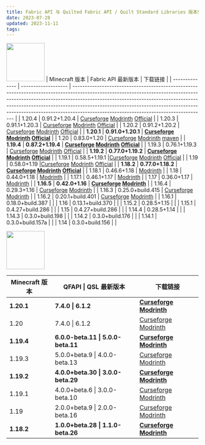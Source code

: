 ```yaml
---
title: Fabric API 与 Quilted Fabric API / Quilt Standard Libraries 版本列表
date: 2023-07-28
updated: 2023-11-11
tags:
---
```

[<img src="https://cdn.modrinth.com/data/P7dR8mSH/icon.png" width="100px" height="100px">](https://modrinth.com/mod/fabric-api)
| Minecraft 版本 | Fabric API 最新版本 | 下载链接                                                                                                                                                                                                                                                                                                                                                                       |
| -------------- | ------------------- | ------------------------------------------------------------------------------------------------------------------------------------------------------------------------------------------------------------------------------------------------------------------------------------------------------------------------------------------------------------------------------ |
| 1.20.4         | 0.91.2+1.20.4       | [Curseforge](https://edge.forgecdn.net/files/4940/245/fabric-api-0.91.2%2b1.20.4.jar)     [Modrinth](https://cdn.modrinth.com/data/P7dR8mSH/versions/yGY1P8Yr/fabric-api-0.91.2%2B1.20.4.jar)                                                        [Official](https://maven.fabricmc.net/net/fabricmc/fabric-api/fabric-api/0.91.2%2B1.20.4/fabric-api-0.91.2%2B1.20.4.jar)  |
| 1.20.3         | 0.91.1+1.20.3       | [Curseforge](https://edge.forgecdn.net/files/4905/493/fabric-api-0.91.1%2b1.20.3.jar)       [Modrinth](https://cdn.modrinth.com/data/P7dR8mSH/versions/Yolngp3s/fabric-api-0.91.1%2B1.20.3.jar)                                                       [Official](https://maven.fabricmc.net/net/fabricmc/fabric-api/fabric-api/0.91.1%2B1.20.3/fabric-api-0.91.1%2B1.20.3.jar) |
| 1.20.2         | 0.91.2+1.20.2       | [Curseforge](https://edge.forgecdn.net/files/4940/225/fabric-api-0.91.2%2b1.20.2.jar)          [Modrinth](https://cdn.modrinth.com/data/P7dR8mSH/versions/fdestf2d/fabric-api-0.91.2%2B1.20.2.jar)                                                    [Official](https://maven.fabricmc.net/net/fabricmc/fabric-api/fabric-api/0.91.2%2B1.20.2/fabric-api-0.91.2%2B1.20.2.jar) |
| **1.20.1**     | **0.91.0+1.20.1**   | **[Curseforge](https://edge.forgecdn.net/files/4902/738/fabric-api-0.91.0%2b1.20.1.jar) [Modrinth](https://cdn.modrinth.com/data/P7dR8mSH/versions/YblXfKtI/fabric-api-0.91.0%2B1.20.1.jar) [Official](https://maven.fabricmc.net/net/fabricmc/fabric-api/fabric-api/0.91.0%2B1.20.1/fabric-api-0.91.0%2B1.20.1.jar)**                                                         |
| 1.20           | 0.83.0+1.20         | [Curseforge](https://edge.forgecdn.net/files/4559/72/fabric-api-0.83.0+1.20.jar) [Modrinth](https://cdn.modrinth.com/data/P7dR8mSH/versions/n2c5lxAo/fabric-api-0.83.0%2B1.20.jar) [maven](https://maven.fabricmc.net/net/fabricmc/fabric-api/fabric-api/0.83.0%2B1.20/fabric-api-0.83.0%2B1.20.jar)                                                                           |
| **1.19.4**     | **0.87.2+1.19.4**   | **[Curseforge](https://edge.forgecdn.net/files/4834/896/fabric-api-0.87.2%2b1.19.4.jar) [Modrinth](https://cdn.modrinth.com/data/P7dR8mSH/versions/nyAmoHlr/fabric-api-0.87.2%2B1.19.4.jar) [Official](https://maven.fabricmc.net/net/fabricmc/fabric-api/fabric-api/0.87.2%2B1.19.4/fabric-api-0.87.2%2B1.19.4.jar)**                                                         |
| 1.19.3         | 0.76.1+1.19.3       | [Curseforge](https://edge.forgecdn.net/files/4485/410/fabric-api-0.76.1+1.19.3.jar) [Modrinth](https://cdn.modrinth.com/data/P7dR8mSH/versions/jyKnHEDY/fabric-api-0.76.1%2B1.19.3.jar)    [Official](https://maven.fabricmc.net/net/fabricmc/fabric-api/fabric-api/0.76.1%2B1.19.3/fabric-api-0.76.1%2B1.19.3.jar)                                                            |
| **1.19.2**     | **0.77.0+1.19.2**   | **[Curseforge](https://edge.forgecdn.net/files/4902/659/fabric-api-0.77.0%2b1.19.2.jar) [Modrinth](https://cdn.modrinth.com/data/P7dR8mSH/versions/6g95K303/fabric-api-0.77.0%2B1.19.2.jar) [Official](https://maven.fabricmc.net/net/fabricmc/fabric-api/fabric-api/0.77.0%2B1.19.2/fabric-api-0.77.0%2B1.19.2.jar)**                                                         |
| 1.19.1         | 0.58.5+1.19.1       |[Curseforge](hhttps://edge.forgecdn.net/files/3902/660/fabric-api-0.58.5+1.19.1.jar)  [Modrinth](https://cdn.modrinth.com/data/P7dR8mSH/versions/0.58.5%2B1.19.1/fabric-api-0.58.5%2B1.19.1.jar)        [Official](https://maven.fabricmc.net/net/fabricmc/fabric-api/fabric-api/0.58.5%2B1.19.1/fabric-api-0.58.5%2B1.19.1.jar)                                                                                                                                                                                                                                                             |
| 1.19           | 0.58.0+1.19         |[Curseforge](https://edge.forgecdn.net/files/3891/323/fabric-api-0.58.0+1.19.jar)  [Modrinth](https://cdn.modrinth.com/data/P7dR8mSH/versions/0.58.0%2B1.19/fabric-api-0.58.0%2B1.19.jar)         [Official](https://maven.fabricmc.net/net/fabricmc/fabric-api/fabric-api/0.58.0%2B1.19/fabric-api-0.58.0%2B1.19.jar)                                                                                                                                                                                                                                                                |
| **1.18.2**     | **0.77.0+1.18.2**   | **[Curseforge](https://edge.forgecdn.net/files/4902/647/fabric-api-0.77.0%2b1.18.2.jar) [Modrinth](https://cdn.modrinth.com/data/P7dR8mSH/versions/qk28POfr/fabric-api-0.77.0%2B1.18.2.jar) [Official](https://maven.fabricmc.net/net/fabricmc/fabric-api/fabric-api/0.77.0%2B1.18.2/fabric-api-0.77.0%2B1.18.2.jar)**                                                         |
| 1.18.1         | 0.46.6+1.18         | [Modrinth](https://cdn.modrinth.com/data/P7dR8mSH/versions/0.46.6%2B1.18/fabric-api-0.46.6%2B1.18.jar)                                                                                                                                                                                                                                                                         |
| 1.18           | 0.44.0+1.18         | [Modrinth](https://cdn.modrinth.com/data/P7dR8mSH/versions/0.44.0%2B1.18/fabric-api-0.44.0%2B1.18.jar)                                                                                                                                                                                                                                                                         |
| 1.17.1         | 0.46.1+1.17         | [Modrinth](https://cdn.modrinth.com/data/P7dR8mSH/versions/0.46.1%2B1.17/fabric-api-0.46.1%2B1.17.jar)                                                                                                                                                                                                                                                                         |
| 1.17           | 0.36.0+1.17         | [Modrinth](https://cdn.modrinth.com/data/P7dR8mSH/versions/0.36.0%2B1.17/fabric-api-0.36.0%2B1.17.jar)                                                                                                                                                                                                                                                                         |
| **1.16.5**     | **0.42.0+1.16**     | **[Curseforge](https://edge.forgecdn.net/files/3516/413/fabric-api-0.42.0+1.16.jar) [Modrinth](https://cdn.modrinth.com/data/P7dR8mSH/versions/0.42.0%2B1.16/fabric-api-0.42.0%2B1.16.jar)**                                                                                                                                                                                   |
| 1.16.4         | 0.29.3+1.16         | [Curseforge](https://edge.forgecdn.net/files/3159/126/fabric-api-0.29.3+1.16.jar) [Modrinth](https://cdn.modrinth.com/data/P7dR8mSH/versions/0.29.3%2B1.16/fabric-api-0.29.3%2B1.16.jar)                                                                                                                                                                                       |
| 1.16.3         | 0.25.0+build.415    | [Curseforge](https://edge.forgecdn.net/files/3097/415/fabric-api-0.25.0+build.415-1.16.jar) [Modrinth](https://cdn.modrinth.com/data/P7dR8mSH/versions/0.25.0%2Bbuild.415-1.16/fabric-api-0.25.0%2Bbuild.415-1.16.jar)                                                                                                                                                         |
| 1.16.2         | 0.20.1+build.401    | [Curseforge](https://edge.forgecdn.net/files/3049/174/fabric-api-0.20.1+build.401-1.16.jar) [Modrinth](https://cdn.modrinth.com/data/P7dR8mSH/versions/0.20.1%2Bbuild.401-1.16/fabric-api-0.20.1%2Bbuild.401-1.16.jar)                                                                                                                                                         |
| 1.16.1         | 0.18.0+build.387    |                                                                                                                                                                                                                                                                                                                                                                                |
| 1.16           | 0.13.1+build.370    |                                                                                                                                                                                                                                                                                                                                                                                |
| 1.15.2         | 0.28.5+1.15         |                                                                                                                                                                                                                                                                                                                                                                                |
| 1.15.1         | 0.4.27+build.286    |                                                                                                                                                                                                                                                                                                                                                                                |
| 1.15           | 0.4.27+build.286    |                                                                                                                                                                                                                                                                                                                                                                                |
| 1.14.4         | 0.28.5+1.14         |                                                                                                                                                                                                                                                                                                                                                                                |
| 1.14.3         | 0.3.0+build.198     |                                                                                                                                                                                                                                                                                                                                                                                |
| 1.14.2         | 0.3.0+build.176     |                                                                                                                                                                                                                                                                                                                                                                                |
| 1.14.1         | 0.3.0+build.157a    |                                                                                                                                                                                                                                                                                                                                                                                |
| 1.14           | 0.3.0+build.156     |                                                                                                                                                                                                                                                                                                                                                                                |

[<img src="https://cdn.modrinth.com/data/qvIfYCYJ/icon.png" width="100px" height="100px">](https://modrinth.com/mod/qsl)

| Minecraft 版本 | QFAPI \| QSL 最新版本              | 下载链接                                                                                                                                                                                                                                                                      |
| -------------- | ---------------------------------- | ----------------------------------------------------------------------------------------------------------------------------------------------------------------------------------------------------------------------------------------------------------------------------- |
| **1.20.1**     | **7.4.0 \| 6.1.2**                 | **[Curseforge](https://edge.forgecdn.net/files/4787/908/qfapi-7.4.0_qsl-6.1.2_fapi-0.90.0_mc-1.20.1.jar) [Modrinth](https://cdn.modrinth.com/data/qvIfYCYJ/versions/GjvWb8WQ/qfapi-7.4.0_qsl-6.1.2_fapi-0.90.0_mc-1.20.1.jar)**                                               |
| 1.20           | 7.4.0 \| 6.1.2                     | [Curseforge](https://edge.forgecdn.net/files/4787/908/qfapi-7.4.0_qsl-6.1.2_fapi-0.90.0_mc-1.20.1.jar) [Modrinth](https://cdn.modrinth.com/data/qvIfYCYJ/versions/GjvWb8WQ/qfapi-7.4.0_qsl-6.1.2_fapi-0.90.0_mc-1.20.1.jar)                                                   |
| **1.19.4**     | **6.0.0-beta.11 \| 5.0.0-beta.11** | **[Curseforge](https://edge.forgecdn.net/files/4810/218/qfapi-6.0.0-beta.11_qsl-5.0.0-beta.11_fapi-0.87.0_mc-1.19.4.jar) [Modrinth](https://cdn.modrinth.com/data/qvIfYCYJ/versions/BQoiDT9n/qfapi-6.0.0-beta.11_qsl-5.0.0-beta.11_fapi-0.87.0_mc-1.19.4.jar)**               |
| 1.19.3         | 5.0.0+beta.9 \| 4.0.0-beta.13      | [Curseforge](https://edge.forgecdn.net/files/4561/336/qfapi-6.0.0-beta.9_qsl-5.0.0-beta.10_fapi-0.83.0_mc-1.19.4.jar) [Modrinth](https://edge.forgecdn.net/files/4475/529/qfapi-5.0.0-beta.9_qsl-4.0.0-beta.13_fapi-0.76.0_mc-1.19.3.jar)                                     |
| **1.19.2**     | **4.0.0+beta.30 \| 3.0.0-beta.29** | **[Curseforge](https://edge.forgecdn.net/files/4460/505/qfapi-4.0.0-beta.30_qsl-3.0.0-beta.29_fapi-0.76.0_mc-1.19.2.jar) [Modrinth](https://cdn.modrinth.com/data/qvIfYCYJ/versions/BTCxVi75/qfapi-4.0.0-beta.30_qsl-3.0.0-beta.29_fapi-0.76.0_mc-1.19.2.jar)**               |
| 1.19.1         | 4.0.0+beta.6 \| 3.0.0-beta.10      | [Curseforge](https://edge.forgecdn.net/files/3920/200/qfapi-4.0.0-beta.6_qsl-3.0.0-beta.10_fapi-0.58.5_mc-1.19.1.jar) [Modrinth](https://cdn.modrinth.com/data/qvIfYCYJ/versions/4.0.0-beta.6%2B0.58.5-1.19.1/qfapi-4.0.0-beta.6_qsl-3.0.0-beta.10_fapi-0.58.5_mc-1.19.1.jar) |
| 1.19           | 2.0.0+beta.9 \| 2.0.0-beta.16      | [Curseforge](https://edge.forgecdn.net/files/3891/499/qfapi-2.0.0-beta.9_qsl-2.0.0-beta.16_fapi-0.58.0_mc-1.19.jar) [Modrinth](https://cdn.modrinth.com/data/qvIfYCYJ/versions/2.0.0-beta.9%2B0.58.0-1.19/qfapi-2.0.0-beta.9_qsl-2.0.0-beta.16_fapi-0.58.0_mc-1.19.jar)       |
| **1.18.2**     | **1.0.0+beta.28 \| 1.1.0-beta.26** | **[Curseforge](https://edge.forgecdn.net/files/4102/455/qfapi-1.0.0-beta.28_qsl-1.1.0-beta.26_fapi-0.67.0_mc-1.18.2.jar) [Modrinth](https://cdn.modrinth.com/data/qvIfYCYJ/versions/U0wSVcD2/qfapi-1.0.0-beta.28_qsl-1.1.0-beta.26_fapi-0.67.0_mc-1.18.2.jar)**               |
